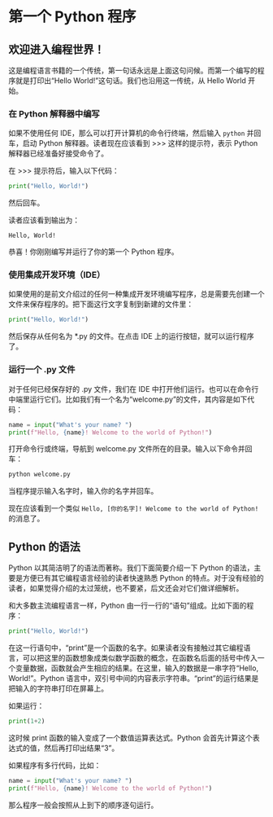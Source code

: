 # 第一个 Python 程序

## 欢迎进入编程世界！

这是编程语言书籍的一个传统，第一句话永远是上面这句问候。而第一个编写的程序就是打印出“Hello World!”这句话。我们也沿用这一传统，从 Hello World 开始。

### 在 Python 解释器中编写

如果不使用任何 IDE，那么可以打开计算机的命令行终端，然后输入 `python` 并回车，启动 Python 解释器。读者现在应该看到 >>> 这样的提示符，表示 Python 解释器已经准备好接受命令了。

在 >>> 提示符后，输入以下代码：

```python
print("Hello, World!")
```

然后回车。

读者应该看到输出为：

```
Hello, World!
```

恭喜！你刚刚编写并运行了你的第一个 Python 程序。

### 使用集成开发环境（IDE）

如果使用的是前文介绍过的任何一种集成开发环境编写程序，总是需要先创建一个文件来保存程序的。把下面这行文字复制到新建的文件里：

```python
print("Hello, World!")
```

然后保存从任何名为 *.py 的文件。在点击 IDE 上的运行按钮，就可以运行程序了。

### 运行一个 .py 文件

对于任何已经保存好的 .py 文件，我们在 IDE 中打开他们运行。也可以在命令行中端里运行它们。比如我们有一个名为“welcome.py”的文件，其内容是如下代码：

```python
name = input("What's your name? ")
print(f"Hello, {name}! Welcome to the world of Python!")
```

打开命令行或终端，导航到 welcome.py 文件所在的目录。输入以下命令并回车：

```sh
python welcome.py
```

当程序提示输入名字时，输入你的名字并回车。

现在应该看到一个类似 `Hello, [你的名字]! Welcome to the world of Python!` 的消息了。

## Python 的语法

Python 以其简洁明了的语法而著称。我们下面简要介绍一下 Python 的语法，主要是方便已有其它编程语言经验的读者快速熟悉 Python 的特点。对于没有经验的读者，如果觉得介绍的太过笼统，也不要紧，后文还会对它们做详细解析。

和大多数主流编程语言一样，Python 由一行一行的“语句”组成。比如下面的程序：

```python
print("Hello, World!")
```

在这一行语句中，“print”是一个函数的名字。如果读者没有接触过其它编程语言，可以把这里的函数想象成类似数学函数的概念，在函数名后面的括号中传入一个变量数据，函数就会产生相应的结果。在这里，输入的数据是一串字符“Hello, World!”。Python 语言中，双引号中间的内容表示字符串。“print”的运行结果是把输入的字符串打印在屏幕上。

如果运行：

```python
print(1+2)
```

这时候 print 函数的输入变成了一个数值运算表达式。Python 会首先计算这个表达式的值，然后再打印出结果“3”。

如果程序有多行代码，比如：

```python
name = input("What's your name? ")
print(f"Hello, {name}! Welcome to the world of Python!")
```

那么程序一般会按照从上到下的顺序逐句运行。


